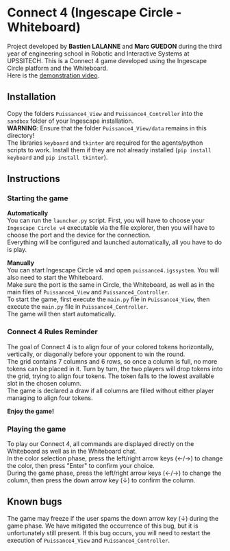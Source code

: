 # Connect 4 (Ingescape Circle - Whiteboard)

Project developed by **Bastien LALANNE** and **Marc GUEDON** during the third year of engineering school in Robotic and Interactive Systems at UPSSITECH.
This is a Connect 4 game developed using the Ingescape Circle platform and the Whiteboard. \
Here is the [demonstration video](https://youtu.be/lwDcB8jhxZw).

## Installation

Copy the folders ```Puissance4_View``` and ```Puissance4_Controller``` into the ```sandbox``` folder of your Ingescape installation. \
**WARNING**: Ensure that the folder ```Puissance4_View/data``` remains in this directory! \
The libraries ```keyboard``` and ```tkinter``` are required for the agents/python scripts to work. Install them if they are not already installed (```pip install keyboard``` and ```pip install tkinter```).

## Instructions

### Starting the game

**Automatically** \
You can run the ```launcher.py``` script. First, you will have to choose your ```Ingescape Circle v4``` executable via the file explorer, then you will have to choose the port and the device for the connection. \
Everything will be configured and launched automatically, all you have to do is play.

**Manually** \
You can start Ingescape Circle v4 and open ```puissance4.igssystem```. You will also need to start the Whiteboard. \
Make sure the port is the same in Circle, the Whiteboard, as well as in the main files of ```Puissance4_View``` and ```Puissance4_Controller```. \
To start the game, first execute the ```main.py``` file in ```Puissance4_View```, then execute the ```main.py``` file in ```Puissance4_Controller```. \
The game will then start automatically.

### Connect 4 Rules Reminder

The goal of Connect 4 is to align four of your colored tokens horizontally, vertically, or diagonally before your opponent to win the round. \
The grid contains 7 columns and 6 rows, so once a column is full, no more tokens can be placed in it. Turn by turn, the two players will drop tokens into the grid, trying to align four tokens. The token falls to the lowest available slot in the chosen column. \
The game is declared a draw if all columns are filled without either player managing to align four tokens.

**Enjoy the game!**

### Playing the game

To play our Connect 4, all commands are displayed directly on the Whiteboard as well as in the Whiteboard chat. \
In the color selection phase, press the left/right arrow keys (←/→) to change the color, then press "Enter" to confirm your choice. \
During the game phase, press the left/right arrow keys (←/→) to change the column, then press the down arrow key (↓) to confirm the column.

## Known bugs

The game may freeze if the user spams the down arrow key (↓) during the game phase. We have mitigated the occurrence of this bug, but it is unfortunately still present. If this bug occurs, you will need to restart the execution of ```Puissance4_View``` and ```Puissance4_Controller```.